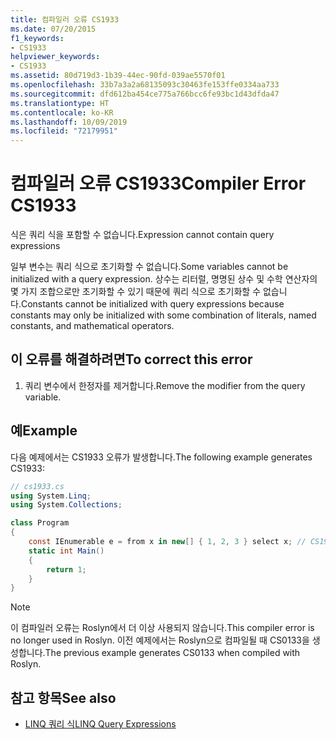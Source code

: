 ```yaml
---
title: 컴파일러 오류 CS1933
ms.date: 07/20/2015
f1_keywords:
- CS1933
helpviewer_keywords:
- CS1933
ms.assetid: 80d719d3-1b39-44ec-90fd-039ae5570f01
ms.openlocfilehash: 33b7a3a2a68135093c30463fe153ffe0334aa733
ms.sourcegitcommit: dfd612ba454ce775a766bcc6fe93bc1d43dfda47
ms.translationtype: HT
ms.contentlocale: ko-KR
ms.lasthandoff: 10/09/2019
ms.locfileid: "72179951"
---
```

# <a name="compiler-error-cs1933"></a><span data-ttu-id="3102f-102">컴파일러 오류 CS1933</span><span class="sxs-lookup"><span data-stu-id="3102f-102">Compiler Error CS1933</span></span>

<span data-ttu-id="3102f-103">식은 쿼리 식을 포함할 수 없습니다.</span><span class="sxs-lookup"><span data-stu-id="3102f-103">Expression cannot contain query expressions</span></span>

 <span data-ttu-id="3102f-104">일부 변수는 쿼리 식으로 초기화할 수 없습니다.</span><span class="sxs-lookup"><span data-stu-id="3102f-104">Some variables cannot be initialized with a query expression.</span></span> <span data-ttu-id="3102f-105">상수는 리터럴, 명명된 상수 및 수학 연산자의 몇 가지 조합으로만 초기화할 수 있기 때문에 쿼리 식으로 초기화할 수 없습니다.</span><span class="sxs-lookup"><span data-stu-id="3102f-105">Constants cannot be initialized with query expressions because constants may only be initialized with some combination of literals, named constants, and mathematical operators.</span></span>

## <a name="to-correct-this-error"></a><span data-ttu-id="3102f-106">이 오류를 해결하려면</span><span class="sxs-lookup"><span data-stu-id="3102f-106">To correct this error</span></span>  

1. <span data-ttu-id="3102f-107">쿼리 변수에서 한정자를 제거합니다.</span><span class="sxs-lookup"><span data-stu-id="3102f-107">Remove the modifier from the query variable.</span></span>

## <a name="example"></a><span data-ttu-id="3102f-108">예</span><span class="sxs-lookup"><span data-stu-id="3102f-108">Example</span></span>

 <span data-ttu-id="3102f-109">다음 예제에서는 CS1933 오류가 발생합니다.</span><span class="sxs-lookup"><span data-stu-id="3102f-109">The following example generates CS1933:</span></span>

```csharp
// cs1933.cs
using System.Linq;
using System.Collections;

class Program
{
    const IEnumerable e = from x in new[] { 1, 2, 3 } select x; // CS1933
    static int Main()
    {
        return 1;
    }
}
```

> [!NOTE]
> <span data-ttu-id="3102f-110">이 컴파일러 오류는 Roslyn에서 더 이상 사용되지 않습니다.</span><span class="sxs-lookup"><span data-stu-id="3102f-110">This compiler error is no longer used in Roslyn.</span></span> <span data-ttu-id="3102f-111">이전 예제에서는 Roslyn으로 컴파일될 때 CS0133을 생성합니다.</span><span class="sxs-lookup"><span data-stu-id="3102f-111">The previous example generates CS0133 when compiled with Roslyn.</span></span>

## <a name="see-also"></a><span data-ttu-id="3102f-112">참고 항목</span><span class="sxs-lookup"><span data-stu-id="3102f-112">See also</span></span>

- [<span data-ttu-id="3102f-113">LINQ 쿼리 식</span><span class="sxs-lookup"><span data-stu-id="3102f-113">LINQ Query Expressions</span></span>](../../programming-guide/linq-query-expressions/index.md)
